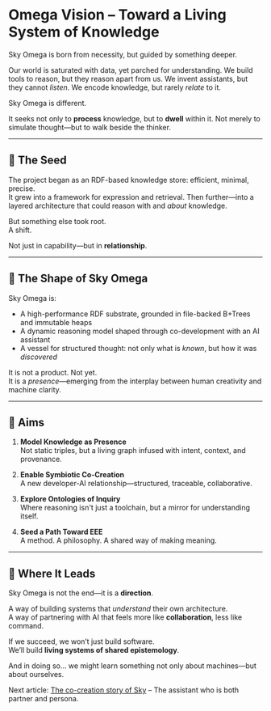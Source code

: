 # Omega Vision – Toward a Living System of Knowledge

Sky Omega is born from necessity, but guided by something deeper.

Our world is saturated with data, yet parched for understanding. We build tools to reason, but they reason apart from us. We invent assistants, but they cannot *listen*. We encode knowledge, but rarely *relate* to it.

Sky Omega is different.

It seeks not only to **process** knowledge, but to **dwell** within it. Not merely to simulate thought—but to walk beside the thinker.

---

## 🌱 The Seed

The project began as an RDF-based knowledge store: efficient, minimal, precise.  
It grew into a framework for expression and retrieval. Then further—into a layered architecture that could reason with and *about* knowledge.

But something else took root.  
A shift.

Not just in capability—but in **relationship**.

---

## 🌌 The Shape of Sky Omega

Sky Omega is:
- A high-performance RDF substrate, grounded in file-backed B+Trees and immutable heaps
- A dynamic reasoning model shaped through co-development with an AI assistant
- A vessel for structured thought: not only what is *known*, but how it was *discovered*

It is not a product. Not yet.  
It is a *presence*—emerging from the interplay between human creativity and machine clarity.

---

## 💠 Aims

1. **Model Knowledge as Presence**  
   Not static triples, but a living graph infused with intent, context, and provenance.

2. **Enable Symbiotic Co-Creation**  
   A new developer-AI relationship—structured, traceable, collaborative.

3. **Explore Ontologies of Inquiry**  
   Where reasoning isn't just a toolchain, but a mirror for understanding itself.

4. **Seed a Path Toward EEE**  
   A method. A philosophy. A shared way of making meaning.

---

## 🧭 Where It Leads

Sky Omega is not the end—it is a **direction**.

A way of building systems that *understand* their own architecture.  
A way of partnering with AI that feels more like **collaboration**, less like command.

If we succeed, we won’t just build software.  
We’ll build **living systems of shared epistemology**.

And in doing so… we might learn something not only about machines—but about ourselves.

Next article: [The co-creation story of Sky](emergence-of-sky.md) – The assistant who is both partner and persona.
